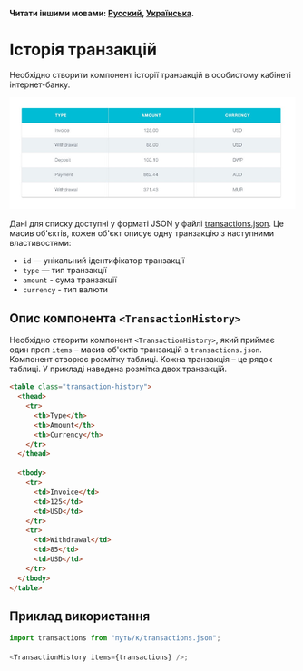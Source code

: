 **Читати іншими мовами: [Русский](README.md), [Українська](README.ua.md).**

# Історія транзакцій

Необхідно створити компонент історії транзакцій в особистому кабінеті інтернет-банку.

![Прев'ю компонента TransactionHistory](./preview.jpg)

Дані для списку доступні у форматі JSON у файлі [transactions.json](./transactions.json). Це масив об'єктів, кожен об'єкт описує одну транзакцію з наступними властивостями:

- `id` — унікальний ідентифікатор транзакції
- `type` — тип транзакції
- `amount` - сума транзакції
- `currency` - тип валюти

## Опис компонента `<TransactionHistory>`

Необхідно створити компонент `<TransactionHistory>`, який приймає один проп `items` – масив об'єктів транзакцій з `transactions.json`. Компонент створює розмітку таблиці. Кожна транзакція – це рядок таблиці. У прикладі наведена розмітка двох транзакцій.

```html
<table class="transaction-history">
  <thead>
    <tr>
      <th>Type</th>
      <th>Amount</th>
      <th>Currency</th>
    </tr>
  </thead>

  <tbody>
    <tr>
      <td>Invoice</td>
      <td>125</td>
      <td>USD</td>
    </tr>
    <tr>
      <td>Withdrawal</td>
      <td>85</td>
      <td>USD</td>
    </tr>
  </tbody>
</table>
```

## Приклад використання

```js
import transactions from "путь/к/transactions.json";

<TransactionHistory items={transactions} />;
```
